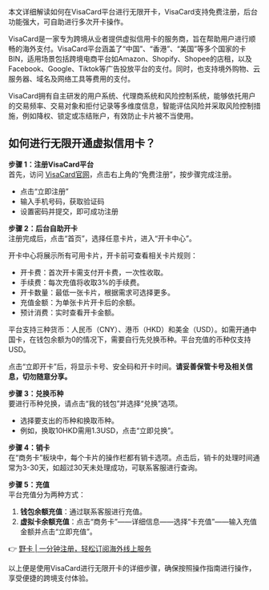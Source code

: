 本文详细解读如何在VisaCard平台进行无限开卡，VisaCard支持免费注册，后台功能强大，可自助进行多次开卡操作。

VisaCard是一家专为跨境从业者提供虚拟信用卡的服务商，旨在帮助用户进行顺畅的海外支付。VisaCard平台涵盖了“中国”、“香港”、“美国”等多个国家的卡BIN，适用场景包括跨境电商平台如Amazon、Shopify、Shopee的店租，以及Facebook、Google、Tiktok等广告投放平台的支付。同时，也支持境外购物、云服务器、域名及网络工具等费用的支付。

VisaCard拥有自主研发的用户系统、代理商系统和风险控制系统，能够依托用户的交易频率、交易对象和拒付记录等多维度信息，智能评估风险并采取风险控制措施，例如降权、锁定或冻结账户，有效防止卡片被不当使用。

## 如何进行无限开通虚拟信用卡？

**步骤 1：注册VisaCard平台**  
首先，访问 [VisaCard官网](https://visacard.tw/)，点击右上角的“免费注册”，按步骤完成注册。

- 点击“立即注册”
- 输入手机号码，获取验证码
- 设置密码并提交，即可成功注册

**步骤 2：后台自助开卡**  
注册完成后，点击“首页”，选择任意卡片，进入“开卡中心”。

开卡中心将展示所有可用卡片，开卡前可查看相关卡片规则：

- 开卡费：首次开卡需支付开卡费，一次性收取。
- 手续费：每次充值将收取3%的手续费。
- 开卡数量：最低一张卡片，根据需求可选择更多。
- 充值金额：为单张卡片开卡后的余额。
- 预计消费：实时查看开卡金额。

平台支持三种货币：人民币（CNY）、港币（HKD）和美金（USD）。如需开通中国卡，在钱包余额为0的情况下，需要自行先兑换币种。平台充值的币种仅支持USD。

点击“立即开卡”后，将显示卡号、安全码和开卡时间。**请妥善保管卡号及相关信息，切勿随意分享。**

**步骤 3：兑换币种**  
要进行币种兑换，请点击“我的钱包”并选择“兑换”选项。

- 选择要支出的币种和换取币种。
- 例如，换取10HKD需用1.3USD，点击“立即兑换”。

**步骤 4：销卡**  
在“商务卡”板块中，每个卡片的操作栏都有销卡选项。点击后，销卡的处理时间通常为3-30天，如超过30天未处理成功，可联系客服进行查询。

**步骤 5：充值**  
平台充值分为两种方式：

1. **钱包余额充值**：通过联系客服进行充值。
2. **虚拟卡余额充值**：点击“商务卡”——详细信息——选择“卡充值”——输入充值金额并点击“立即充值”。

👉 [野卡 | 一分钟注册，轻松订阅海外线上服务](https://bit.ly/bewildcard)

以上便是使用VisaCard进行无限开卡的详细步骤，确保按照操作指南进行操作，享受便捷的跨境支付体验。